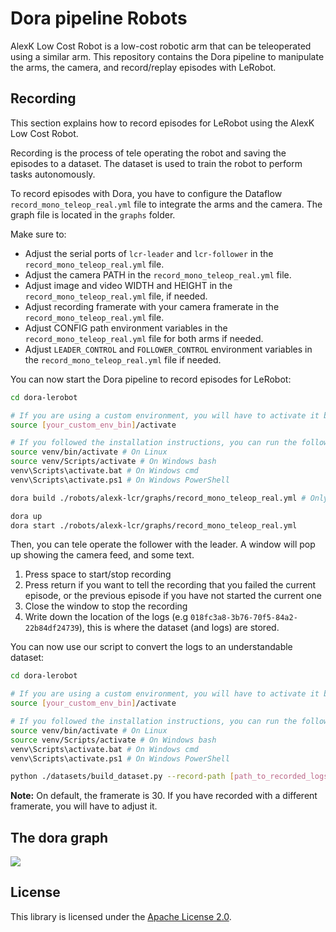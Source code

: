 # Dora pipeline Robots

AlexK Low Cost Robot is a low-cost robotic arm that can be teleoperated using a similar arm. This repository contains
the Dora pipeline to manipulate the arms, the camera, and record/replay episodes with LeRobot.

## Recording

This section explains how to record episodes for LeRobot using the AlexK Low Cost Robot.

Recording is the process of tele operating the robot and saving the episodes to a dataset. The dataset is used to train
the robot to perform tasks autonomously.

To record episodes with Dora, you have to configure the Dataflow `record_mono_teleop_real.yml` file to integrate the
arms and the camera. The graph file is located in the `graphs` folder.

Make sure to:

- Adjust the serial ports of `lcr-leader` and `lcr-follower` in the `record_mono_teleop_real.yml` file.
- Adjust the camera PATH in the `record_mono_teleop_real.yml` file.
- Adjust image and video WIDTH and HEIGHT in the `record_mono_teleop_real.yml` file, if needed.
- Adjust recording framerate with your camera framerate in the `record_mono_teleop_real.yml` file.
- Adjust CONFIG path environment variables in the `record_mono_teleop_real.yml` file for both arms if needed.
- Adjust `LEADER_CONTROL` and `FOLLOWER_CONTROL` environment variables in the `record_mono_teleop_real.yml` file if
  needed.

You can now start the Dora pipeline to record episodes for LeRobot:

```bash
cd dora-lerobot

# If you are using a custom environment, you will have to activate it before running the command
source [your_custom_env_bin]/activate

# If you followed the installation instructions, you can run the following command
source venv/bin/activate # On Linux
source venv/Scripts/activate # On Windows bash
venv\Scripts\activate.bat # On Windows cmd
venv\Scripts\activate.ps1 # On Windows PowerShell

dora build ./robots/alexk-lcr/graphs/record_mono_teleop_real.yml # Only the first time, it will install all the requirements if needed

dora up
dora start ./robots/alexk-lcr/graphs/record_mono_teleop_real.yml
```

Then, you can tele operate the follower with the leader. A window will pop up showing the camera feed, and some text.

1. Press space to start/stop recording
2. Press return if you want to tell the recording that you failed the current episode, or the previous episode if you
   have not started the current one
3. Close the window to stop the recording
4. Write down the location of the logs (e.g `018fc3a8-3b76-70f5-84a2-22b84df24739`), this is where the
   dataset (and logs) are stored.

You can now use our script to convert the logs to an understandable dataset:

```bash
cd dora-lerobot

# If you are using a custom environment, you will have to activate it before running the command
source [your_custom_env_bin]/activate

# If you followed the installation instructions, you can run the following command
source venv/bin/activate # On Linux
source venv/Scripts/activate # On Windows bash
venv\Scripts\activate.bat # On Windows cmd
venv\Scripts\activate.ps1 # On Windows PowerShell

python ./datasets/build_dataset.py --record-path [path_to_recorded_logs] --dataset-name [dataset_name] --framerate [framerate]
```

**Note:** On default, the framerate is 30. If you have recorded with a different framerate, you will have to adjust it.

## The dora graph

[![](https://mermaid.ink/img/pako:eNqdVMFu2zAM_RVB57berjn0MOzaU3eLCoGR6ESobBqSnK4o-u-j5NizE6Np64NBPfE9Us-03qQhi3IjxempPb2YA4Qk_vxSrRDeBO0RLIZx5dqEoSMPCUeoJs-0IYU6bM1RG2gwQAaOziJpBmkUwUA7SjqgoWAzYinAabmtZgulnlQb-90-QHcQWuuyp7XY5uApU-e7yXHN0zsnlahkDSWqAlSN897F6uePrVJTXJU8bLmf8jpvU9zeiuTMs4Aout573VF0yVHLG_crLo2WZN6UytwRv-Sv-DpInksM6HWBi_75YFPy_JN99aQL7rJwJu8JZiRWeQkuoV7C3-jDNbDHQryYsZWzdi7ywGXyKeQ2Lf4t_IuRXAhm-v9an83lQiXgj1an4Xirc34-hNMx1ymf8RfMZOn85_m6L1fZNTiPtsxxifRVjYV9C7doFzEcIbd-V8B4x57qvltt5YNfai4U02DSQkDeSLa8AWf5onvLckqmAzao5IZDC-FZSdW-cx70iR5fWyM3KfR4IwP1-4Pc1OAjr_rOsvxvB3zlNBOK1iUKD8M9Wq7T93-SiOfx?type=png)](https://mermaid.live/edit#pako:eNqdVMFu2zAM_RVB57berjn0MOzaU3eLCoGR6ESobBqSnK4o-u-j5NizE6Np64NBPfE9Us-03qQhi3IjxempPb2YA4Qk_vxSrRDeBO0RLIZx5dqEoSMPCUeoJs-0IYU6bM1RG2gwQAaOziJpBmkUwUA7SjqgoWAzYinAabmtZgulnlQb-90-QHcQWuuyp7XY5uApU-e7yXHN0zsnlahkDSWqAlSN897F6uePrVJTXJU8bLmf8jpvU9zeiuTMs4Aout573VF0yVHLG_crLo2WZN6UytwRv-Sv-DpInksM6HWBi_75YFPy_JN99aQL7rJwJu8JZiRWeQkuoV7C3-jDNbDHQryYsZWzdi7ywGXyKeQ2Lf4t_IuRXAhm-v9an83lQiXgj1an4Xirc34-hNMx1ymf8RfMZOn85_m6L1fZNTiPtsxxifRVjYV9C7doFzEcIbd-V8B4x57qvltt5YNfai4U02DSQkDeSLa8AWf5onvLckqmAzao5IZDC-FZSdW-cx70iR5fWyM3KfR4IwP1-4Pc1OAjr_rOsvxvB3zlNBOK1iUKD8M9Wq7T93-SiOfx)

## License

This library is licensed under the [Apache License 2.0](../../LICENSE).